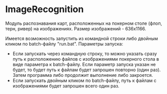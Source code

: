# ImageRecognition
Модуль распознавания карт, расположенных на покерном столе (флоп, терн, ривер) на изображениях. Размер изображений - 636х1166.

Имеется возможность запустить из командной строки либо двойным кликом по batch-файлу "run.bat".
Параметры запуска:
- Если запускать через командную строку, то можно указать сразу путь к расположению файлов с изображениями покерного стола в виде параметра к batch-файлу. Если параметр запуска указан не будет, то будет путь к файлам будет запрошен повторно (один раз). Затем программа либо продолжит выполнение либо закроется.
- Если запускать двойным кликом по batch-файлу, путь к файлам с изображениями будет запрошен всего один раз.

